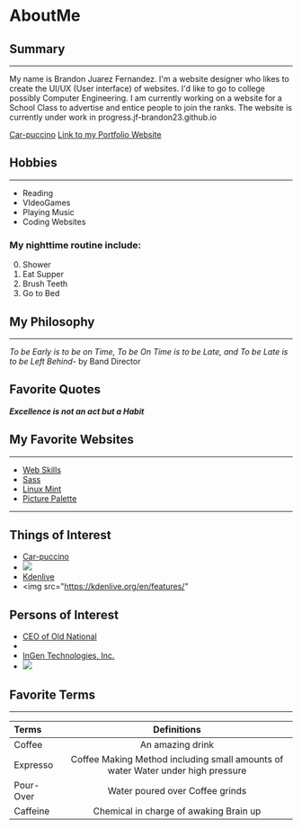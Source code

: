 # AboutMe


## Summary
---
<p>My name is Brandon Juarez Fernandez. I'm a website designer who likes to create the UI/UX (User interface) of websites. I'd like to go to college possibly Computer Engineering. I am currently working on a website for a School Class to advertise and entice people to join the ranks. The website is currently under work in progress.jf-brandon23.github.io</p>

[Car-puccino][1]
<a href="jf-brandon23.github.io">Link to my Portfolio Website</a>

[1]:https://www.newsweek.com/coffee-world-records-national-coffee-day-378155
## Hobbies
___
- Reading
- VIdeoGames
- Playing Music
- Coding Websites

### My nighttime routine include:

0. Shower
1. Eat Supper
2. Brush Teeth
3. Go to Bed

## My Philosophy
---
*To be Early is to be on Time, To be On Time is to be Late, and To be Late is to be Left Behind*- by Band Director

## Favorite Quotes
_**Excellence is not an act but a Habit**_

## My Favorite Websites
---
- [Web Skills](https://andreasbm.github.io/web-skills/)
- [Sass](https://sass-lang.com/install)
- [Linux Mint](https://www.linuxmint.com/)
- [Picture Palette](https://picture-palette.web.app/)
---
## Things of Interest
- [Car-puccino](https://www.newsweek.com/coffee-world-records-national-coffee-day-378155)
- <img src="https://imgs.search.brave.com/yR7m4P9xFNp5X-HOEtrbUQN28Ks-NYKp90OZaeqgryY/rs:fit:1049:225:1/g:ce/aHR0cHM6Ly90c2U0/Lm1tLmJpbmcubmV0/L3RoP2lkPU9JUC56/ZmZyRzlYSXRjOUgz/U3VpME5EQkFRSGFE/VyZwaWQ9QXBp">
 - [Kdenlive](https://kdenlive.org/en/)
 - <img src="https://kdenlive.org/en/features/"


## Persons of Interest
 - [CEO of Old National](https://ir.oldnational.com/corporate-information/officers-directors/default.aspx)
 - <img src="">
 - [InGen Technologies, Inc.](https://www.linkedin.com/company/ingentek?trk=public_profile_topcard-current-company)
 - <img src="https://www.ingentek.com/">

## Favorite Terms
---
| Terms | Definitions |
|:-|:-------:|  
|Coffee| An amazing drink |
|Expresso| Coffee Making Method including small amounts of water Water under high pressure |
|Pour-Over| Water poured over Coffee grinds|
|Caffeine| Chemical in charge of awaking Brain up|
